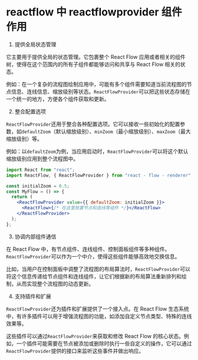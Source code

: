 # reactflow 中 reactflowprovider 组件作用

1. 提供全局状态管理

它主要用于提供全局的状态管理。它包裹整个 React Flow 应用或者相关的组件树，使得在这个范围内的所有子组件都能够访问和共享与 React Flow 相关的状态。

例如：在一个复杂的流程图绘制应用中，可能有多个组件需要知道当前流程图的节点信息、连线信息、缩放级别等状态。`ReactFlowProvider`可以把这些状态存储在一个统一的地方，方便各个组件获取和更新。

2. 整合配置选项

`ReactFlowProvider`还用于整合各种配置选项。它可以接收一些初始化的配置参数，如`defaultZoom`（默认缩放级别）、`minZoom`（最小缩放级别）、`maxZoom`（最大缩放级别）等。

例如：以`defaultZoom`为例，当应用启动时，`ReactFlowProvider`可以将这个默认缩放级别应用到整个流程图中。

```jsx
import React from "react";
import ReactFlow, { ReactFlowProvider } from "react - flow - renderer";

const initialZoom = 0.5;
const MyFlow = () => {
  return (
    <ReactFlowProvider value={{ defaultZoom: initialZoom }}>
      <ReactFlow>{/* 在这里放置节点和连线等组件 */}</ReactFlow>
    </ReactFlowProvider>
  );
};
```

3. 协调内部组件通信

在 React Flow 中，有节点组件、连线组件、控制面板组件等多种组件。`ReactFlowProvider`可以作为一个中介，使得这些组件能够高效地交换信息。

比如，当用户在控制面板中调整了流程图的布局算法时，`ReactFlowProvider`可以将这个信息传递给节点组件和连线组件，让它们根据新的布局算法重新排列和绘制，从而实现整个流程图的动态更新。

4. 支持插件和扩展

`ReactFlowProvider`还为插件和扩展提供了一个接入点。在 React Flow 生态系统中，有许多插件可以用于增强流程图的功能，如添加自定义节点类型、特殊的连线效果等。

这些插件可以通过`ReactFlowProvider`来获取和修改 React Flow 的核心状态。例如，一个插件可能需要在节点被添加或删除时执行一些自定义的操作，它可以通过`ReactFlowProvider`提供的接口来监听这些事件并做出响应。
